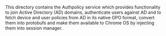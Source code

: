 This directory contains the Authpolicy service which provides functionality to
join Active Directory (AD) domains, authenticate users against AD and to fetch
device and user policies from AD in its native GPO format, convert them into
protobufs and make them available to Chrome OS by injecting them into session
manager.
